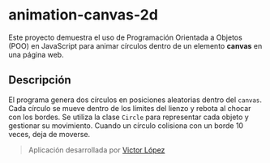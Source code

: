 # animation-canvas-2d
Este proyecto demuestra el uso de Programación Orientada a Objetos (POO) en JavaScript para animar círculos dentro de un elemento **canvas** en una página web.

## Descripción
El programa genera dos círculos en posiciones aleatorias dentro del `canvas`. Cada círculo se mueve dentro de los límites del lienzo y rebota al chocar con los bordes. Se utiliza la clase `Circle` para representar cada objeto y gestionar su movimiento. Cuando un círculo colisiona con un borde 10 veces, deja de moverse.

> Aplicación desarrollada por [Victor López](https://www.linkedin.com/in/victor-manuel-l%C3%B3pez-cruz-34bb39349/)